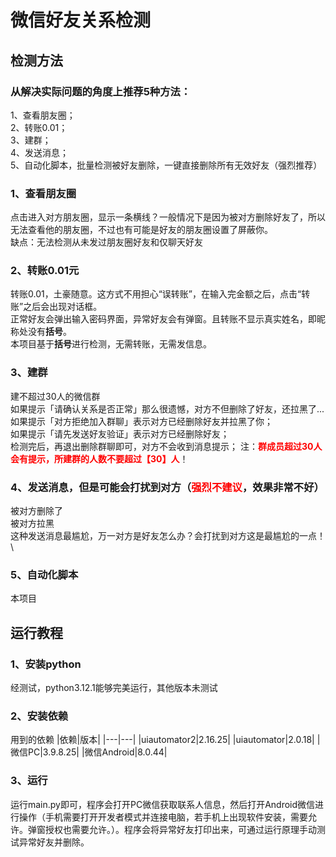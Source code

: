 # 微信好友关系检测
## 检测方法
### 从解决实际问题的角度上推荐5种方法：
1、查看朋友圈；\
2、转账0.01；\
3、建群；\
4、发送消息；\
5、自动化脚本，批量检测被好友删除，一键直接删除所有无效好友（强烈推荐）
### 1、查看朋友圈
点击进入对方朋友圈，显示一条横线？一般情况下是因为被对方删除好友了，所以无法查看他的朋友圈，不过也有可能是好友的朋友圈设置了屏蔽你。\
缺点：无法检测从未发过朋友圈好友和仅聊天好友
### 2、转账0.01元
转账0.01，土豪随意。这方式不用担心“误转账”，在输入完金额之后，点击“转账”之后会出现对话框。\
正常好友会弹出输入密码界面，异常好友会有弹窗。且转账不显示真实姓名，即昵称处没有**括号**。\
本项目基于**括号**进行检测，无需转账，无需发信息。
### 3、建群
建不超过30人的微信群\
如果提示「请确认关系是否正常」那么很遗憾，对方不但删除了好友，还拉黑了...\
如果提示「对方拒绝加入群聊」表示对方已经删除好友并拉黑了你；\
如果提示「请先发送好友验证」表示对方已经删除好友；\
检测完后，再退出删除群聊即可，对方不会收到消息提示； 注：<Font color=Red>**群成员超过30人会有提示，所建群的人数不要超过【30】人**</Font>！
### 4、发送消息，但是可能会打扰到对方（<Font color=Red>强烈不建议</Font>，效果非常不好）
被对方删除了\
被对方拉黑\
这种发送消息最尴尬，万一对方是好友怎么办？会打扰到对方这是最尴尬的一点！\
### 5、自动化脚本
本项目
## 运行教程
### 1、安装python
经测试，python3.12.1能够完美运行，其他版本未测试
### 2、安装依赖
用到的依赖
|依赖|版本|
|---|---|
|uiautomator2|2.16.25|
|uiautomator|2.0.18|
|微信PC|3.9.8.25|
|微信Android|8.0.44|
### 3、运行
运行main.py即可，程序会打开PC微信获取联系人信息，然后打开Android微信进行操作（手机需要打开开发者模式并连接电脑，若手机上出现软件安装，需要允许。弹窗授权也需要允许。）。程序会将异常好友打印出来，可通过运行原理手动测试异常好友并删除。
